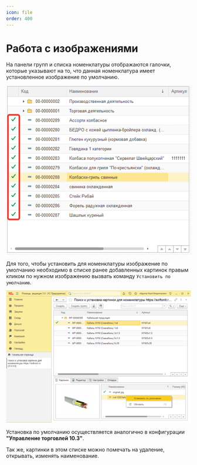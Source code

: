 ```yaml
---
icon: file
order: 400
---
```


# Работа с изображениями

На панели групп и списка номенклатуры отображаются галочки, которые указывают на то, что данная номенклатура имеет установленное изображение по умолчанию. 

![Изображение установлено](static/04_РаботаСИзображениями.png)

Для того, чтобы установить для номенклатуры изображение по умолчанию необходимо в списке ранее добавленных картинок правым кликом по нужном изображению вызвать команду `Установить по умолчанию`.

![Установка изображения по умолчанию](static/work_image.png)

Установка по умолчанию осуществляется аналогично в конфигурации **"Управление торговлей 10.3"**.

Так же, картинки в этом списке можно помечать на удаление, открывать, изменять наименование.
